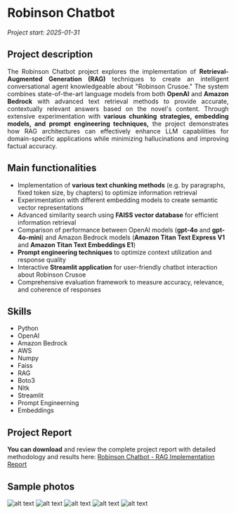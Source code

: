 # Robinson Chatbot

*Project start: 2025-01-31*

## Project description
<div style="text-align: justify">
The Robinson Chatbot project explores the implementation of <strong>Retrieval-Augmented Generation (RAG)</strong> techniques to create an intelligent conversational agent knowledgeable about "Robinson Crusoe." The system combines state-of-the-art language models from both <strong>OpenAI</strong> and <strong>Amazon Bedrock</strong> with advanced text retrieval methods to provide accurate, contextually relevant answers based on the novel's content. Through extensive experimentation with <strong>various chunking strategies, embedding models, and prompt engineering techniques,</strong> the project demonstrates how RAG architectures can effectively enhance LLM capabilities for domain-specific applications while minimizing hallucinations and improving factual accuracy.
</div>

## Main functionalities
<ul>
  <li>Implementation of <strong>various text chunking methods</strong> (e.g. by paragraphs, fixed token size, by chapters) to optimize information retrieval</li>
  <li>Experimentation with different embedding models to create semantic vector representations</li>
  <li>Advanced similarity search using <strong>FAISS vector database</strong> for efficient information retrieval</li>
  <li>Comparison of performance between OpenAI models (<strong>gpt-4o</strong> and <strong>gpt-4o-mini</strong>) and Amazon Bedrock models (<strong>Amazon Titan Text Express V1</strong> and <strong>Amazon Titan Text Embeddings E1</strong>)</li>
  <li><strong>Prompt engineering techniques</strong> to optimize context utilization and response quality</li>
  <li>Interactive <strong>Streamlit application</strong> for user-friendly chatbot interaction about Robinson Crusoe</li>
  <li>Comprehensive evaluation framework to measure accuracy, relevance, and coherence of responses</li>
</ul>

## Skills
<ul>
  <li>Python</li>
  <li>OpenAI</li>
  <li>Amazon Bedrock</li>
  <li>AWS</li>
  <li>Numpy</li>
  <li>Faiss</li>
  <li>RAG</li>
  <li>Boto3</li>
  <li>Nltk</li>
  <li>Streamlit</li> 
  <li>Prompt Engineerning</li>
  <li>Embeddings</li>
</ul>

## Project Report
<strong>You can download</strong> and review the complete project report with detailed methodology and results here:
[Robinson Chatbot - RAG Implementation Report](Project_RAG.pdf)


## Sample photos 
![alt text](data/chunking.png)
![alt text](data/prompts.png)
![alt text](data/conversation.png)
![alt text](data/ready_prompts.png)
![alt text](data/models.png)



